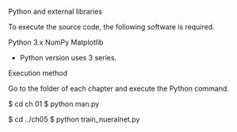 
Python and external libraries

To execute the source code, the following software is required.

Python 3.x
NumPy
Matplotlib
* Python version uses 3 series.



Execution method

Go to the folder of each chapter and execute the Python command.

$ cd ch 01
$ python man.py

$ cd ../ch05
$ python train_nueralnet.py
